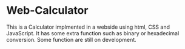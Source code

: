 # Web-Calculator
This is a Calculator implmented in a webside using html, CSS and JavaScript. It has some extra function such as binary or hexadecimal conversion.
Some function are still on development.
